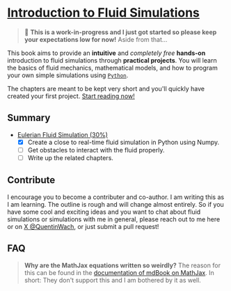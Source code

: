 # [Introduction to Fluid Simulations](https://quentinwach.com/Introduction-to-Fluid-Simulations)

>🛑 **This is a work-in-progress and I just got started so please keep your expectations low for now!** Aside from that...


This book aims to provide an **intuitive** and _completely free_ **hands-on** introduction to fluid simulations through **practical projects**. You will learn the basics of fluid mechanics, mathematical models, and how to program your own simple simulations using [`Python`](https://www.python.org/).

The chapters are meant to be kept very short and you'll quickly have created your first project. [Start reading now!](https://quentinwach.com/Introduction-to-Fluid-Simulations)

## Summary
- [Eulerian Fluid Simulation (30%)](https://quentinwach.com/Introduction-to-Fluid-Simulations/Eulerian%20Fluid%20in%202D.html#eulerian-fluid-simulator)
  - [X] Create a close to real-time fluid simulation in Python using Numpy.
  - [ ] Get obstacles to interact with the fluid  properly.
  - [ ] Write up the related chapters.

## Contribute
I encourage you to become a contributer and co-author. I am writing this as I am learning. The outline is rough and will change almost entirely. So if you have some cool and exciting ideas and you want to chat about fluid simulations or simulations with me in general, please reach out to me here or on [X @QuentinWach](x.com/QuentinWach), or just submit a pull request!

## FAQ
>**Why are the MathJax equations written so weirdly?** The reason for this can be found in the [documentation of mdBook on MathJax](https://rust-lang.github.io/mdBook/format/mathjax.html). In short: They don't support this and I am bothered by it as well.
